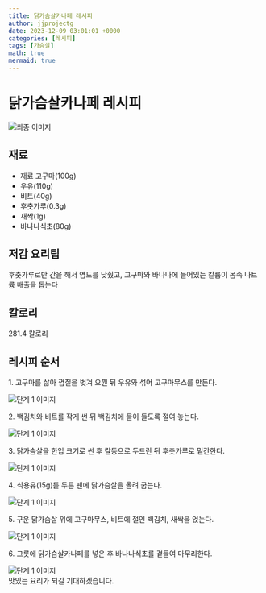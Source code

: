 ```yaml
---
title: 닭가슴살카나페 레시피
author: jjprojectg
date: 2023-12-09 03:01:01 +0000
categories: [레시피]
tags: [가슴살]
math: true
mermaid: true
---
```

<meta name="og:type" content="website"/>
<meta charset="UTF-8"/>
<div class="header">
  <h1>닭가슴살카나페 레시피</h1>
</div>

<div class="container my-4">
  <div class="row">
    <div class="col-12 col-md-6">
      <div class="recipe-image">
        <img src="http://www.foodsafetykorea.go.kr/uploadimg/cook/10_00236_2.png" class="step-image" alt="최종 이미지"/>
      </div>
    </div>
    <div class="col-12 col-md-6">
      <div class="ingredients">
        <h2>재료</h2>
        <ul class="card">
          <li> 재료 고구마(100g) </li>
          <li>  우유(110g) </li>
          <li> 비트(40g) </li>
          <li> 후춧가루(0.3g) </li>
          <li>  새싹(1g) </li>
          <li>  바나나식초(80g) </li>
</ul>
      </div>
    </div>
    <div class="col-12 col-md-6">
      <div class="ingredients">
        <h2>저감 요리팁</h2>
        <div class="card"> 
          <p>
            후춧가루로만 간을 해서 염도를 낮췄고, 고구마와 바나나에 들어있는
칼륨이 몸속 나트륨 배출을 돕는다
          </p>
        </div>
      </div>
      <div class="ingredients">
        <h2>칼로리</h2>
        <div class="card"> 
          <p>
            281.4 칼로리
          </p>
        </div>
      </div>
    </div>
  </div>

  <h2 class="my-4">레시피 순서</h2>
  <div class="card recipe-card">
    <div class="card-body recipe-step">
      <p class="card-text step-description">1. 고구마를 삶아 껍질을 벗겨 으깬 뒤
우유와 섞어 고구마무스를 만든다.</p>
      <img src="http://www.foodsafetykorea.go.kr/uploadimg/cook/20_00236_1.png" alt="단계 1 이미지" class="step-image"/>
    </div>
  </div>
  <div class="card recipe-card">
    <div class="card-body recipe-step">
      <p class="card-text step-description">2. 백김치와 비트를 작게 썬 뒤
백김치에 물이 들도록 절여 놓는다.</p>
      <img src="http://www.foodsafetykorea.go.kr/uploadimg/cook/20_00236_2.png" alt="단계 1 이미지" class="step-image"/>
    </div>
  </div>
  <div class="card recipe-card">
    <div class="card-body recipe-step">
      <p class="card-text step-description">3. 닭가슴살을 한입 크기로 썬 후
칼등으로 두드린 뒤 후춧가루로
밑간한다.</p>
      <img src="http://www.foodsafetykorea.go.kr/uploadimg/cook/20_00236_3.png" alt="단계 1 이미지" class="step-image"/>
    </div>
  </div>
  <div class="card recipe-card">
    <div class="card-body recipe-step">
      <p class="card-text step-description">4. 식용유(15g)를 두른 팬에 닭가슴살을
올려 굽는다.</p>
      <img src="http://www.foodsafetykorea.go.kr/uploadimg/cook/20_00236_4.png" alt="단계 1 이미지" class="step-image"/>
    </div>
  </div>
  <div class="card recipe-card">
    <div class="card-body recipe-step">
      <p class="card-text step-description">5. 구운 닭가슴살 위에 고구마무스,
비트에 절인 백김치, 새싹을 얹는다.</p>
      <img src="http://www.foodsafetykorea.go.kr/uploadimg/cook/20_00236_5.png" alt="단계 1 이미지" class="step-image"/>
    </div>
  </div>
  <div class="card recipe-card">
    <div class="card-body recipe-step">
      <p class="card-text step-description">6. 그릇에 닭가슴살카나페를 넣은 후
바나나식초를 곁들여 마무리한다.</p>
      <img src="http://www.foodsafetykorea.go.kr/uploadimg/cook/20_00236_6.png" alt="단계 1 이미지" class="step-image"/>
    </div>
  </div>

</div>
맛있는 요리가 되길 기대하겠습니다.
